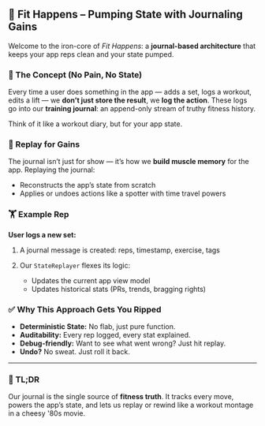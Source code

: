 ## 💪 Fit Happens – Pumping State with Journaling Gains

Welcome to the iron-core of *Fit Happens*: a **journal-based architecture** that keeps your app reps clean and your state pumped.

### 🧠 The Concept (No Pain, No State)

Every time a user does something in the app — adds a set, logs a workout, edits a lift — we **don’t just store the result**, we **log the action**. These logs go into our **training journal**: an append-only stream of truthy fitness history.

Think of it like a workout diary, but for your app state.

### 🔁 Replay for Gains

The journal isn’t just for show — it’s how we **build muscle memory** for the app. Replaying the journal:

* Reconstructs the app’s state from scratch
* Applies or undoes actions like a spotter with time travel powers

### 🏋️ Example Rep

**User logs a new set:**

1. A journal message is created: reps, timestamp, exercise, tags
2. Our `StateReplayer` flexes its logic:

   * Updates the current app view model
   * Updates historical stats (PRs, trends, bragging rights)

### ✅ Why This Approach Gets You Ripped

* **Deterministic State:** No flab, just pure function.
* **Auditability:** Every rep logged, every stat explained.
* **Debug-friendly:** Want to see what went wrong? Just hit replay.
* **Undo?** No sweat. Just roll it back.

---

### 📝 TL;DR

Our journal is the single source of **fitness truth**. It tracks every move, powers the app’s state, and lets us replay or rewind like a workout montage in a cheesy '80s movie.
